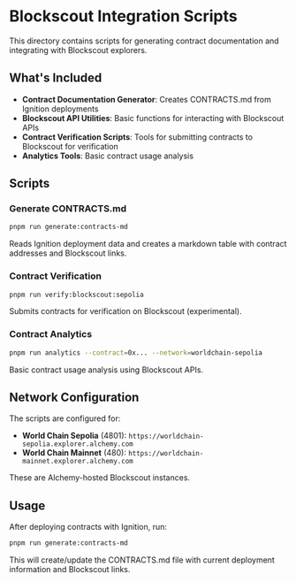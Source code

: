 # Blockscout Integration Scripts

This directory contains scripts for generating contract documentation and integrating with Blockscout explorers.

## What's Included

- **Contract Documentation Generator**: Creates CONTRACTS.md from Ignition deployments
- **Blockscout API Utilities**: Basic functions for interacting with Blockscout APIs
- **Contract Verification Scripts**: Tools for submitting contracts to Blockscout for verification
- **Analytics Tools**: Basic contract usage analysis

## Scripts

### Generate CONTRACTS.md

```bash
pnpm run generate:contracts-md
```

Reads Ignition deployment data and creates a markdown table with contract addresses and Blockscout links.

### Contract Verification

```bash
pnpm run verify:blockscout:sepolia
```

Submits contracts for verification on Blockscout (experimental).

### Contract Analytics

```bash
pnpm run analytics --contract=0x... --network=worldchain-sepolia
```

Basic contract usage analysis using Blockscout APIs.

## Network Configuration

The scripts are configured for:

- **World Chain Sepolia** (4801): `https://worldchain-sepolia.explorer.alchemy.com`
- **World Chain Mainnet** (480): `https://worldchain-mainnet.explorer.alchemy.com`

These are Alchemy-hosted Blockscout instances.

## Usage

After deploying contracts with Ignition, run:

```bash
pnpm run generate:contracts-md
```

This will create/update the CONTRACTS.md file with current deployment information and Blockscout links.
